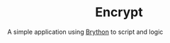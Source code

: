 <h1 align="center">Encrypt</h1>
<p>A simple application using <a href="https://brython.info/">Brython</a> to script and logic</p>
